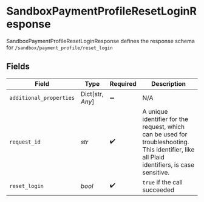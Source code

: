 # SandboxPaymentProfileResetLoginResponse

SandboxPaymentProfileResetLoginResponse defines the response schema for `/sandbox/payment_profile/reset_login`


## Fields

| Field                                                                                                                                       | Type                                                                                                                                        | Required                                                                                                                                    | Description                                                                                                                                 |
| ------------------------------------------------------------------------------------------------------------------------------------------- | ------------------------------------------------------------------------------------------------------------------------------------------- | ------------------------------------------------------------------------------------------------------------------------------------------- | ------------------------------------------------------------------------------------------------------------------------------------------- |
| `additional_properties`                                                                                                                     | Dict[str, *Any*]                                                                                                                            | :heavy_minus_sign:                                                                                                                          | N/A                                                                                                                                         |
| `request_id`                                                                                                                                | *str*                                                                                                                                       | :heavy_check_mark:                                                                                                                          | A unique identifier for the request, which can be used for troubleshooting. This identifier, like all Plaid identifiers, is case sensitive. |
| `reset_login`                                                                                                                               | *bool*                                                                                                                                      | :heavy_check_mark:                                                                                                                          | `true` if the call succeeded                                                                                                                |